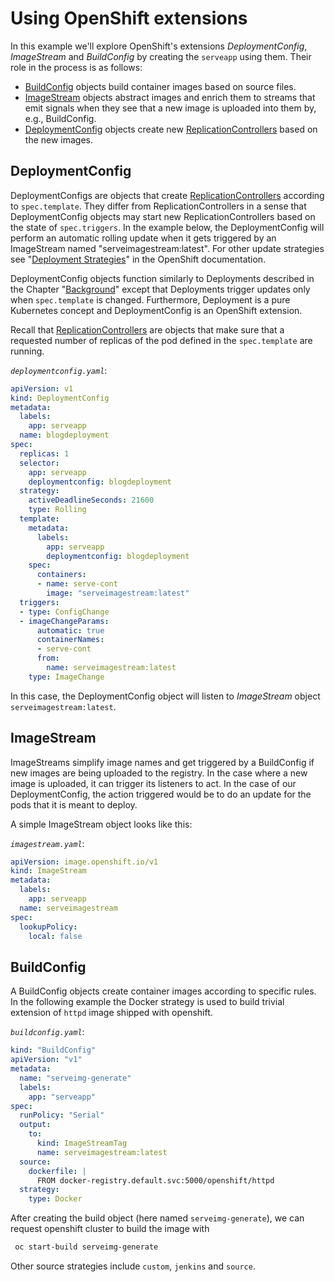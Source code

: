 # Using OpenShift extensions

In this example we'll explore OpenShift's extensions *DeploymentConfig*,
*ImageStream* and *BuildConfig* by creating the `serveapp` using them. Their
role in the process is as follows:

* [BuildConfig](#buildconfig) objects build container images
  based on source files.
* [ImageStream](#imagestream) objects abstract images and
  enrich them to streams that emit signals when they see that a new image is
  uploaded into them by, e.g., BuildConfig.
* [DeploymentConfig](#deploymentconfig) objects create new
  [ReplicationControllers](../elemental_tutorial#replicationcontroller) based on
  the new images.

## DeploymentConfig

DeploymentConfigs are objects that create
[ReplicationControllers](../elemental_tutorial#replicationcontroller) according to
`spec.template`. They differ from ReplicationControllers in a sense that 
DeploymentConfig objects may start new ReplicationControllers based on the state of
`spec.triggers`. In the example below, the DeploymentConfig will perform
an automatic rolling update when it gets triggered by an ImageStream named
"serveimagestream:latest". For other update strategies see "[Deployment
Strategies](https://docs.okd.io/latest/dev_guide/deployments/deployment_strategies.html)"
in the OpenShift documentation.

DeploymentConfig objects function similarly to Deployments described in the
Chapter "[Background](../../introduction/background)" except that Deployments
trigger updates only when `spec.template` is changed. Furthermore, Deployment
is a pure Kubernetes concept and DeploymentConfig is an OpenShift extension.

Recall that [ReplicationControllers](../elemental_tutorial#replicationcontroller)
are objects that make sure that a requested number of replicas of the pod defined in the
`spec.template` are running.

*`deploymentconfig.yaml`*:

```yaml
apiVersion: v1
kind: DeploymentConfig
metadata:
  labels:
    app: serveapp
  name: blogdeployment
spec:
  replicas: 1
  selector:
    app: serveapp
    deploymentconfig: blogdeployment
  strategy:
    activeDeadlineSeconds: 21600
    type: Rolling
  template:
    metadata:
      labels:
        app: serveapp
        deploymentconfig: blogdeployment
    spec:
      containers:
      - name: serve-cont
        image: "serveimagestream:latest"
  triggers:
  - type: ConfigChange
  - imageChangeParams:
      automatic: true
      containerNames:
      - serve-cont
      from:
        name: serveimagestream:latest
    type: ImageChange
```

In this case, the DeploymentConfig object will listen to *ImageStream* object
`serveimagestream:latest`.

## ImageStream

ImageStreams simplify image names and get triggered by a BuildConfig if new
images are being uploaded to the registry. In the case where a new image is
uploaded, it can trigger its listeners to act. In the case of our
DeploymentConfig, the action triggered would be to do an update for the pods
that it is meant to deploy.

A simple ImageStream object looks like this:

*`imagestream.yaml`*:

```yaml
apiVersion: image.openshift.io/v1
kind: ImageStream
metadata:
  labels:
    app: serveapp
  name: serveimagestream
spec:
  lookupPolicy:
    local: false
```

## BuildConfig

A BuildConfig objects create container images according to specific rules. In
the following example the Docker strategy is used to build trivial extension
of `httpd` image shipped with openshift.

*`buildconfig.yaml`*:

```yaml
kind: "BuildConfig"
apiVersion: "v1"
metadata:
  name: "serveimg-generate"
  labels:
    app: "serveapp"
spec:
  runPolicy: "Serial"
  output:
    to:
      kind: ImageStreamTag
      name: serveimagestream:latest
  source:
    dockerfile: |
      FROM docker-registry.default.svc:5000/openshift/httpd
  strategy:
    type: Docker
```

After creating the build object (here named `serveimg-generate`), we can
request openshift cluster to build the image with

```bash
 oc start-build serveimg-generate
```

Other source strategies include `custom`, `jenkins` and `source`.
